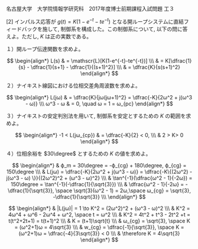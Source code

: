 名古屋大学　大学院情報学研究科　2017年度博士前期課程入試問題 工３

\[2] インパルス応答が $g(t) = K(1-e^{-t}-te^{-t})$ となる開ループシステムに直結フィードバックを施して, 制御系を構成した。この制御系について, 以下の問に答えよ。ただし, $K$ は正の実数である。

１）開ループ伝達関数を求めよ。

$$
    \begin{align*}
        L(s) & = \mathscr{L}[K(1-e^{-t}-te^{-t})] \\\
        & = K[\dfrac{1}{s} - \dfrac{1}{s+1} - \dfrac{1}{(s+1)^2}] \\\
        & = \dfrac{K}{s(s+1)^2}
    \end{align*}
$$

２）ナイキスト線図における位相交差角周波数を求めよ。

$$
    \begin{align*}
        L(jω) & = \dfrac{K}{jω(jω+1)^2} = \dfrac{-K}{2ω^2 + j(ω^3 - ω)} \\\
        ω^3 - ω & = 0, \quad ω = 1 = ω_{pc} 
    \end{align*}
$$

３）ナイキストの安定判別法を用いて, 制御系を安定とするための $K$ の範囲を求めよ。

$$
    \begin{align*}
        -1 < L(jω_{cp}) & = \dfrac{-K}{2} < 0, \\\
        & 2 > K> 0
    \end{align*}
$$

４）位相余裕を $30\degree$ とするための $K$ の値を求めよ。

$$
    \begin{align*}
        & ϕ_m = 30\degree = -ϕ_{cg} + 180\degree, ϕ_{cg} = 150\degree \\\
        & L(jω) = \dfrac{-K}{2ω^2 + j(ω^3 - ω)} = \dfrac{-K\{(2ω^2) - j(ω^3 - ω) \}}{(2ω^2)^2 + (ω^3 - ω)^2} \\\ 
        & \tan^{-1}(\dfrac{ω^2 - 1}{-2ω}) = 150\degree = \tan^{-1}(-\dfrac{1}{\sqrt{3}}) \\\
        & \dfrac{ω^2 - 1}{-2ω} = -\dfrac{1}{\sqrt{3}}, \space \sqrt{3}(ω^2 - 1) = 2ω,\space ω_{cg} = \sqrt{3}, -\dfrac{1}{\sqrt{3}} \\\
    \end{align*}
$$

$$
    \begin{align*}
        & |L(jω)| = 1 \to K^2 = (2ω^2)^2 + (ω^3 - ω)^2 \\\
        & K^2 = 4ω^4 + ω^6 - 2ω^4 + ω^2, \space t = ω^2 \\\
        & K^2 = 4t^2 + t^3 - 2t^2 +t = t(t^2+2t+1) = t(t+1)^2 \\\
        & K = (t+1)\sqrt{t} \\\
        & ω_{cg} = \sqrt{3}, \space K = (ω^2+1)ω = 4\sqrt{3} \\\
        & w_{cg} = \dfrac{-1}{\sqrt{3}}, \space K = (ω^2+1)ω = \dfrac{-4}{3\sqrt{3}} < 0 \\\
        & \therefore K = 4\sqrt{3}
    \end{align*}
$$